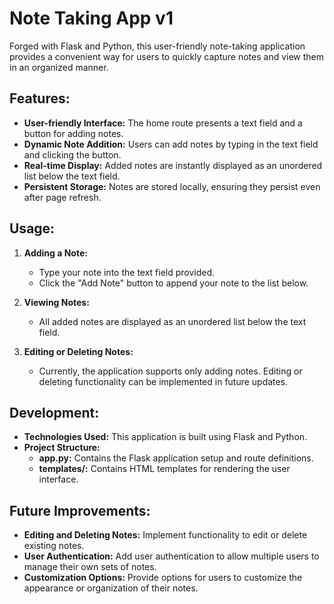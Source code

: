 # Note Taking App v1

Forged with Flask and Python, this user-friendly note-taking application provides a convenient way for users to quickly capture notes and view them in an organized manner.

## Features:

- **User-friendly Interface:** The home route presents a text field and a button for adding notes.
- **Dynamic Note Addition:** Users can add notes by typing in the text field and clicking the button.
- **Real-time Display:** Added notes are instantly displayed as an unordered list below the text field.
- **Persistent Storage:** Notes are stored locally, ensuring they persist even after page refresh.

## Usage:

1. **Adding a Note:**
   - Type your note into the text field provided.
   - Click the "Add Note" button to append your note to the list below.
   
2. **Viewing Notes:**
   - All added notes are displayed as an unordered list below the text field.
   
3. **Editing or Deleting Notes:**
   - Currently, the application supports only adding notes. Editing or deleting functionality can be implemented in future updates.

## Development:

- **Technologies Used:** This application is built using Flask and Python.
- **Project Structure:** 
  - **app.py:** Contains the Flask application setup and route definitions.
  - **templates/:** Contains HTML templates for rendering the user interface.

## Future Improvements:

- **Editing and Deleting Notes:** Implement functionality to edit or delete existing notes.
- **User Authentication:** Add user authentication to allow multiple users to manage their own sets of notes.
- **Customization Options:** Provide options for users to customize the appearance or organization of their notes.

